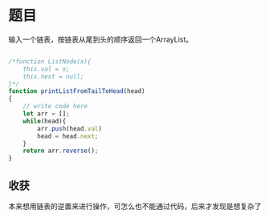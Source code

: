 # 题目
输入一个链表，按链表从尾到头的顺序返回一个ArrayList。


```javascript

/*function ListNode(x){
    this.val = x;
    this.next = null;
}*/
function printListFromTailToHead(head)
{
    // write code here
    let arr = [];
    while(head){
        arr.push(head.val)
        head = head.next;
    }
    return arr.reverse();
}
```
## 收获
本来想用链表的逆置来进行操作，可怎么也不能通过代码，后来才发现是想复杂了